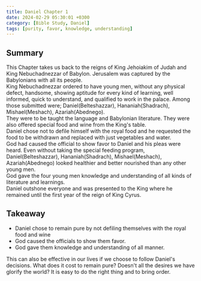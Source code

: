 ```yaml
---
title: Daniel Chapter 1
date: 2024-02-29 05:30:01 +0300
category: [Bible Study, Daniel]
tags: [purity, favor, knowledge, understanding]
---
```

## Summary

This Chapter takes us back to the reigns of King Jehoiakim of Judah and King Nebuchadnezzar of Babylon. Jerusalem was captured by the Babylonians with all its people.  
King Nebuchadnezzar ordered to have young men, without any physical defect, handsome, showing aptitude for every kind of learning, well informed, quick to understand, and qualified to work in the palace. Among those submitted were; Daniel(Belteshazzar), Hananiah(Shadrach), Mishael(Meshach), Azariah(Abednego).  
They were to be taught the language and Babylonian literature. They were also offered special food and wine from the King's table.  
Daniel chose not to defile himself with the royal food and he requested the food to be withdrawn and replaced with just vegetables and water.  
God had caused the official to show favor to Daniel and his pleas were heard. Even without taking the special feeding program, Daniel(Belteshazzar), Hananiah(Shadrach), Mishael(Meshach), Azariah(Abednego) looked healthier and better nourished than any other young men.  
God gave the four young men knowledge and understanding of all kinds of literature and learnings.  
Daniel outshone everyone and was presented to the King where he remained until the first year of the reign of King Cyrus.

## Takeaway

* Daniel chose to remain pure by not defiling themselves with the royal food and wine
* God caused the officials to show them favor.
* God gave them knowledge and understanding of all manner.

This can also be effective in our lives if we choose to follow Daniel's decisions. What does it cost to remain pure? Doesn't all the desires we have glorify the world? It is easy to do the right thing and to bring order.

